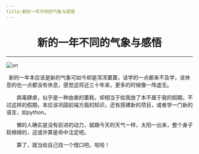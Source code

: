 ```yaml
---
title:新的一年不同的气象与感悟
---
```


# <center>新的一年不同的气象与感悟</center>

***

<img :src="$withBase('/newyear.jpg')" alt="xn">
<br>

 新的一年本应该是新的气象可如今却是浑浑噩噩，该学的一点都来不及学，该休息的也一点都没有休息，感觉这将近三十年来，更多的时候像一阵虚无。

    病毒肆虐，似乎是一种由衷的噩耗，却相当于给我放了本不属于我的假期，不过这样的假期，本应该巩固前端方面的知识，还有搭建新的项目，或者学一门新的语言，如python。

    懒的人确实是没有前进的动力，就跟今天的天气一样，太阳一出来，整个身子软绵绵的，这或许算是命中注定吧。

    算了，就当给自己找一个借口吧。哈哈！